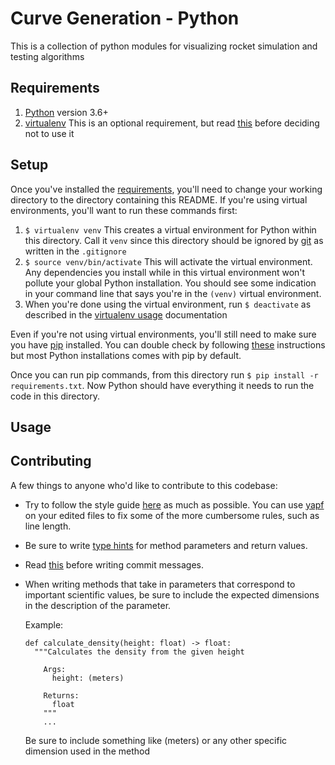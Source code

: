 # Curve Generation - Python

This is a collection of python modules for visualizing rocket simulation and testing algorithms

## Requirements
1. [Python](https://www.python.org/) version 3.6+
2. [virtualenv](https://virtualenv.pypa.io/en/latest/) This is an optional requirement, but read [this](https://virtualenv.pypa.io/en/latest/#introduction) before deciding not to use it

## Setup
Once you've installed the [requirements](#requirements), you'll need to change your working directory to the directory containing this README. If you're using virtual environments, you'll want to run these commands first:
1. `$ virtualenv venv` This creates a virtual environment for Python within this directory. Call it `venv` since this directory should be ignored by [git](https://git-scm.com/) as written in the `.gitignore`
2. `$ source venv/bin/activate` This will activate the virtual environment. Any dependencies you install while in this virtual environment won't pollute your global Python installation. You should see some indication in your command line that says you're in the `(venv)` virtual environment.
3. When you're done using the virtual environment, run `$ deactivate` as described in the [virtualenv usage](https://virtualenv.pypa.io/en/latest/userguide/#usage) documentation

Even if you're not using virtual environments, you'll still need to make sure you have [pip](https://pip.pypa.io/en/stable/) installed. You can double check by following [these](https://pip.pypa.io/en/stable/installing/) instructions but most Python installations comes with pip by default.

Once you can run pip commands, from this directory run `$ pip install -r requirements.txt`. Now Python should have everything it needs to run the code in this directory.

## Usage



## Contributing

A few things to anyone who'd like to contribute to this codebase:

- Try to follow the style guide [here](https://github.com/google/styleguide/blob/gh-pages/pyguide.md) as much as possible. You can use [yapf](https://github.com/google/yapf) on your edited files to fix some of the more cumbersome rules, such as line length.
- Be sure to write [type hints](https://www.python.org/dev/peps/pep-0484/) for method parameters and return values.
- Read [this](https://chris.beams.io/posts/git-commit/) before writing commit messages.
- When writing methods that take in parameters that correspond to important scientific values, be sure to include the expected dimensions in the description of the parameter.
  
    Example:
    ```
    def calculate_density(height: float) -> float:
      """Calculates the density from the given height
        
        Args:
          height: (meters)
           
        Returns:
          float
        """
        ...
   ```
   Be sure to include something like (meters) or any other specific dimension used in the method